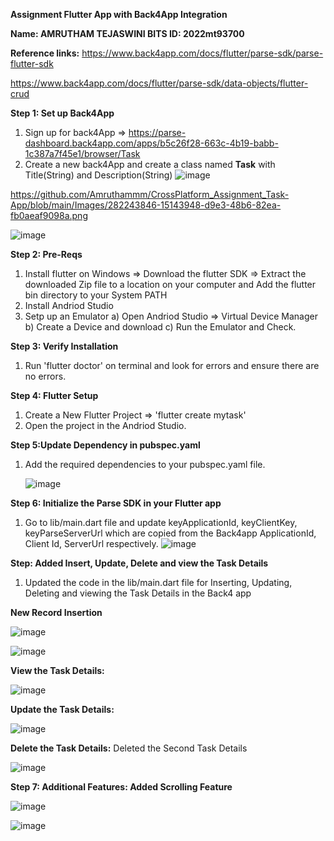 **Assignment Flutter App with Back4App Integration**

**Name: AMRUTHAM TEJASWINI BITS ID: 2022mt93700**

**Reference links:**
https://www.back4app.com/docs/flutter/parse-sdk/parse-flutter-sdk

https://www.back4app.com/docs/flutter/parse-sdk/data-objects/flutter-crud

**Step 1: Set up Back4App**
1. Sign up for back4App => https://parse-dashboard.back4app.com/apps/b5c26f28-663c-4b19-babb-1c387a7f45e1/browser/Task
2. Create a new back4App and create a class named **Task** with Title(String) and Description(String)
![image](https://github.com/Amruthammm/CrossPlatform_Assignment_Task-App/assets/38911925/15143948-d9e3-48b6-82ea-fb0aeaf9098a.png)

https://github.com/Amruthammm/CrossPlatform_Assignment_Task-App/blob/main/Images/282243846-15143948-d9e3-48b6-82ea-fb0aeaf9098a.png


![image](https://github.com/Amruthammm/CrossPlatform_Assignment_Task-App/assets/38911925/e2363af4-ed3b-4f0f-aa5d-889415ba0004)


**Step 2: Pre-Reqs**
1. Install flutter on Windows => Download the flutter SDK => Extract the downloaded Zip file to a location on your computer and Add the flutter bin directory to your System PATH
2. Install Andriod Studio
3. Setp up an Emulator a) Open Andriod Studio => Virtual Device Manager b) Create a Device and download c) Run the Emulator and Check.

**Step 3: Verify Installation**
1. Run 'flutter doctor' on terminal and look for errors and ensure there are no errors. 


**Step 4: Flutter Setup**
1. Create a New Flutter Project => 'flutter create mytask' 
2. Open the project in the Andriod Studio.

**Step 5:Update Dependency in pubspec.yaml**
1. Add the required dependencies to your pubspec.yaml file.

   ![image](https://github.com/Amruthammm/CrossPlatform_Assignment_Task-App/assets/38911925/8a021781-08fe-4265-b61e-83512624480e)


**Step 6: Initialize the Parse SDK in your Flutter app**
1. Go to lib/main.dart file and update keyApplicationId, keyClientKey, keyParseServerUrl which are copied from the Back4app ApplicationId, Client Id, ServerUrl respectively. 
   ![image](https://github.com/Amruthammm/CrossPlatform_Assignment_Task-App/assets/38911925/28008e0c-1b4f-4ad3-a46a-e452f3482ea4)
 


**Step: Added Insert, Update, Delete and view the Task Details**
1. Updated the code in the lib/main.dart file for Inserting, Updating, Deleting and viewing the Task Details in the Back4 app


**New Record Insertion**

![image](https://github.com/Amruthammm/CrossPlatform_Assignment_Task-App/assets/38911925/ac07e98e-e10d-4aaa-869d-47e5f27880ca)

![image](https://github.com/Amruthammm/CrossPlatform_Assignment_Task-App/assets/38911925/f92314c9-970c-425d-a9f4-d76db39be5ca)


**View the Task Details:**

![image](https://github.com/Amruthammm/CrossPlatform_Assignment_Task-App/assets/38911925/ef157e9f-583a-4fd3-8a1b-5c231701877a)


**Update the Task Details:**

![image](https://github.com/Amruthammm/CrossPlatform_Assignment_Task-App/assets/38911925/91ff8173-dc6a-4da4-9d28-8a68c57f845e)


**Delete the Task Details:**
Deleted the Second Task Details

![image](https://github.com/Amruthammm/CrossPlatform_Assignment_Task-App/assets/38911925/921381f9-ab26-4805-acee-df5dd00ea94c)




**Step 7: Additional Features: Added Scrolling Feature**

![image](https://github.com/Amruthammm/CrossPlatform_Assignment_Task-App/assets/38911925/41acf8e7-cf6e-4e09-b61b-d623986873a4)


![image](https://github.com/Amruthammm/CrossPlatform_Assignment_Task-App/assets/38911925/12d05e1f-a986-41c5-bd3f-9775bb2974b8)



